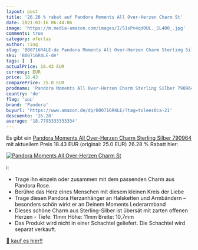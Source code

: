 ```yaml
---
layout: post
title: '26.28 % rabat auf Pandora Moments All Over-Herzen Charm St'
date: 2021-03-16 06:44:06
image: 'https://m.media-amazon.com/images/I/51sPv4qd0UL._SL400_.jpg'
comments: true
category: ofertas
author: ring
slug: 'B00716R4LE-de Pandora Moments All Over-Herzen Charm Sterling Silber 790964'
sku: 'B00716R4LE-de'
tags: [  ]
actualPrice: 18.43 EUR
currency: EUR
price: 18.43
comparePrice: 25.0 EUR
prodname: 'Pandora Moments All Over-Herzen Charm Sterling Silber 790964'
country: 'de'
flag: '🇩🇪'
brand: 'Pandora'
buyurl: 'https://www.amazon.de/dp/B00716R4LE/?tag=tolees0ca-21'
descuento: '26.28'
average: '18.7793333333334'
---
```


Es gibt ein [Pandora Moments All Over-Herzen Charm Sterling Silber 790964](https://www.amazon.de/dp/B00716R4LE/?tag=tolees0ca-21) mit aktuellem Preis 18.43 EUR (original: 25.0 EUR) 26.28 % Rabatt hier:

[![Pandora Moments All Over-Herzen Charm St](https://m.media-amazon.com/images/I/51sPv4qd0UL._SL400_.jpg)](https://www.amazon.de/dp/B00716R4LE/?tag=tolees0ca-21)

ℹ️:

- Trage ihn einzeln oder zusammen mit dem passenden Charm aus Pandora Rose.
- Berühre das Herz eines Menschen mit diesem kleinen Kreis der Liebe
- Trage diesen Pandora Herzanhänger an Halsketten und Armbändern – besonders schön wirkt er an Deinem Moments Lederarmband
- Dieses schöne Charm aus Sterling-Silber ist übersät mit zarten offenen Herzen - Tiefe: 11mm Höhe: 11mm Breite: 10,7mm
- Das Produkt wird nicht in einer Schachtel geliefert. Die Schachtel wird separat verkauft.

[🛒 kauf es hier!!](https://www.amazon.de/dp/B00716R4LE/?tag=tolees0ca-21)
